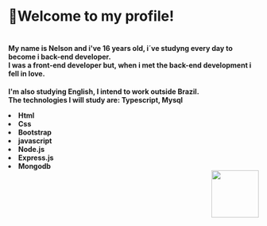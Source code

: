 <h1>👋Welcome to my profile!</h1>  

<div style="display:flex" align="center">
  
<spam>

<h4 align="left">
My name is Nelson and i've 16 years old, i´ve studyng every day to become i back-end developer. <br>
I was a front-end developer but, when i met the back-end development i fell in love. <br>
</h4> 
  
  
<h4 align="left">
 
I'm also studying English, I intend to work outside Brazil. <br> 
The technologies I will study are: Typescript, Mysql
  
<li>Html</li>
<li>Css</li>
<li>Bootstrap</li>
<li>javascript</li>
<li>Node.js</li>
<li>Express.js</li>
<li>Mongodb</li>
 
<spam align="right">
<img align="right" src="https://user-images.githubusercontent.com/89428967/200975913-64b82052-238e-4fe3-bc93-dba07d945bbe.gif" width="95" height="95">
</spam>
  
</h4>
 
</spam>
</div>
